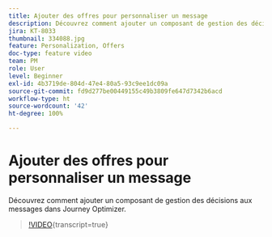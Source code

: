 ```yaml
---
title: Ajouter des offres pour personnaliser un message
description: Découvrez comment ajouter un composant de gestion des décisions aux messages dans Journey Optimizer.
jira: KT-8033
thumbnail: 334088.jpg
feature: Personalization, Offers
doc-type: feature video
team: PM
role: User
level: Beginner
exl-id: 4b3719de-804d-47e4-80a5-93c9ee1dc09a
source-git-commit: fd9d277be00449155c49b3809fe647d7342b6acd
workflow-type: ht
source-wordcount: '42'
ht-degree: 100%

---
```


# Ajouter des offres pour personnaliser un message

Découvrez comment ajouter un composant de gestion des décisions aux messages dans Journey Optimizer.

>[!VIDEO](https://video.tv.adobe.com/v/334088?quality=12&learn=on){transcript=true}

